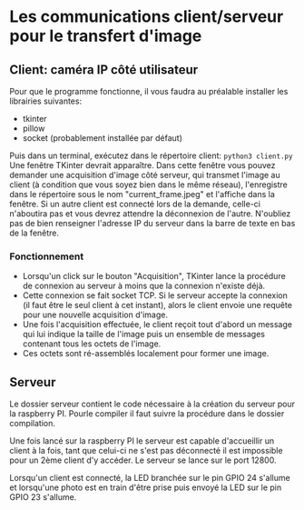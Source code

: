 # Les communications client/serveur pour le transfert d'image

## Client: caméra IP côté utilisateur
Pour que le programme fonctionne, il vous faudra au préalable installer les librairies suivantes: 
- tkinter
- pillow
- socket (probablement installée par défaut)  

Puis dans un terminal, exécutez dans le répertoire client: `python3 client.py` 
Une fenêtre TKinter devrait apparaître. Dans cette fenêtre vous pouvez demander une acquisition d'image côté serveur, qui transmet l'image au client (à condition que vous soyez bien dans le même réseau), l'enregistre dans le répertoire sous le nom "current_frame.jpeg" et l'affiche dans la fenêtre. Si un autre client est connecté lors de la demande, celle-ci n'aboutira pas et vous devrez attendre la déconnexion de l'autre.
N'oubliez pas de bien renseigner l'adresse IP du serveur dans la barre de texte en bas de la fenêtre.

### Fonctionnement
- Lorsqu'un click sur le bouton "Acquisition", TKinter lance la procédure de connexion au serveur à moins que la connexion n'existe déjà.
- Cette connexion se fait socket TCP. Si le serveur accepte la connexion (il faut être le seul client à cet instant), alors le client envoie une requête pour une nouvelle acquisition d'image.
- Une fois l'acquisition effectuée, le client reçoit tout d'abord un message qui lui indique la taille de l'image puis un ensemble de messages contenant tous les octets de l'image.
- Ces octets sont ré-assemblés localement pour former une image.

## Serveur

Le dossier serveur contient le code nécessaire à la création du serveur pour la raspberry PI.
Pourle compiler il faut suivre la procédure dans le dossier compilation.

Une fois lancé sur la raspberry PI le serveur est capable d'accueillir un client à la fois, tant que celui-ci ne s'est pas déconnecté il est impossible pour un 2ème client d'y accéder. Le serveur se lance sur le port 12800.

Lorsqu'un client est connecté, la LED branchée sur le pin GPIO 24 s'allume et lorsqu'une photo est en train d'être prise puis envoyé la LED sur le pin GPIO 23 s'allume.
